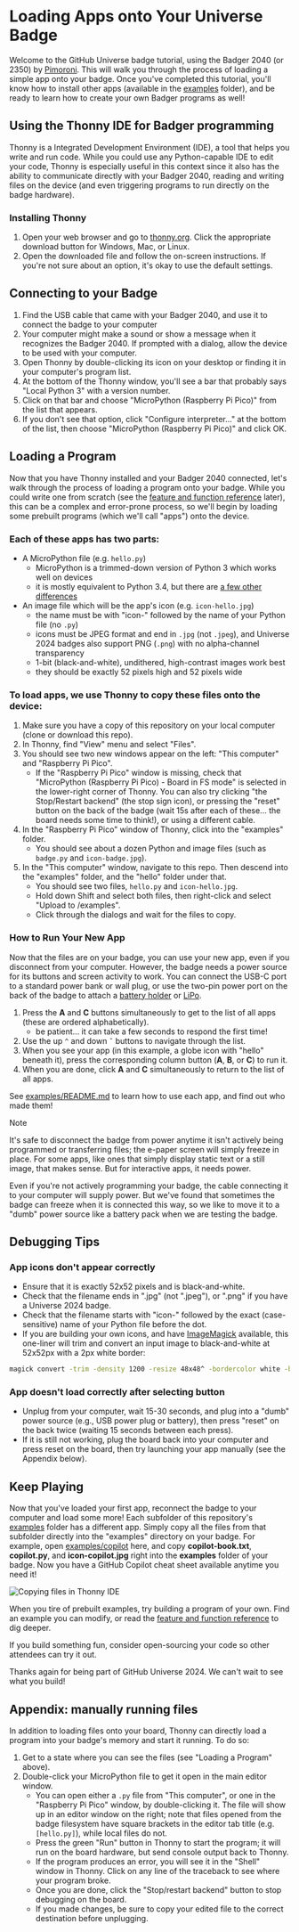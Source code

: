 # Loading Apps onto Your Universe Badge

Welcome to the GitHub Universe badge tutorial, using the Badger 2040 (or 2350) by [Pimoroni](https://pimoroni.com). This will walk you through the process of loading a simple app onto your badge. Once you've completed this tutorial, you'll know how to install other apps (available in the [examples](/examples) folder), and be ready to learn how to create your own Badger programs as well!

## Using the Thonny IDE for Badger programming

Thonny is a Integrated Development Environment (IDE), a tool that helps you write and run code. While you could use any Python-capable IDE to edit your code, Thonny is especially useful in this context since it also has the ability to communicate directly with your Badger 2040, reading and writing files on the device (and even triggering programs to run directly on the badge hardware).

### Installing Thonny

1. Open your web browser and go to [thonny.org](https://thonny.org). Click the appropriate download button for Windows, Mac, or Linux.
2. Open the downloaded file and follow the on-screen instructions. If you're not sure about an option, it's okay to use the default settings.

## Connecting to your Badge

1. Find the USB cable that came with your Badger 2040, and use it to connect the badge to your computer
2. Your computer might make a sound or show a message when it recognizes the Badger 2040. If prompted with a dialog, allow the device to be used with your computer.
3. Open Thonny by double-clicking its icon on your desktop or finding it in your computer's program list.
4. At the bottom of the Thonny window, you'll see a bar that probably says "Local Python 3" with a version number.
5. Click on that bar and choose "MicroPython (Raspberry Pi Pico)" from the list that appears.
6. If you don't see that option, click "Configure interpreter..." at the bottom of the list, then choose "MicroPython (Raspberry Pi Pico)" and click OK.

## Loading a Program

Now that you have Thonny installed and your Badger 2040 connected, let's walk through the process of loading a program onto your badge. While you could write one from scratch (see the [feature and function reference](/2040reference.md) later), this can be a complex and error-prone process, so we'll begin by loading some prebuilt programs (which we'll call "apps") onto the device.

### Each of these apps has two parts:

- A MicroPython file (e.g. `hello.py`)
    - MicroPython is a trimmed-down version of Python 3 which works well on devices
    - it is mostly equivalent to Python 3.4, but there are [a few other differences](https://docs.micropython.org/en/latest/genrst/index.html)
- An image file which will be the app's icon (e.g. `icon-hello.jpg`)
    - the name must be with "icon-" followed by the name of your Python file (no `.py`)
    - icons must be JPEG format and end in `.jpg` (not `.jpeg`), and Universe 2024 badges also support PNG (`.png`) with no alpha-channel transparency
    - 1-bit (black-and-white), undithered, high-contrast images work best
    - they should be exactly 52 pixels high and 52 pixels wide

### To load apps, we use Thonny to copy these files onto the device:

1. Make sure you have a copy of this repository on your local computer (clone or download this repo).
2. In Thonny, find "View" menu and select "Files".
1. You should see two new windows appear on the left: "This computer" and "Raspberry Pi Pico".
   - If the "Raspberry Pi Pico" window is missing, check that "MicroPython (Raspberry Pi Pico) - Board in FS mode" is selected in the lower-right corner of Thonny. You can also try clicking "the Stop/Restart backend" (the stop sign icon), or pressing the "reset" button on the back of the badge (wait 15s after each of these... the board needs some time to think!), or using a different cable.
3. In the "Raspberry Pi Pico" window of Thonny, click into the "examples" folder.
   - You should see about a dozen Python and image files (such as `badge.py` and `icon-badge.jpg`).
4. In the "This computer" window, navigate to this repo. Then descend into the "examples" folder, and the "hello" folder under that.
   - You should see two files, `hello.py` and `icon-hello.jpg`.
   - Hold down Shift and select both files, then right-click and select "Upload to /examples".
   - Click through the dialogs and wait for the files to copy.

### How to Run Your New App

Now that the files are on your badge, you can use your new app, even if you disconnect from your computer. However, the badge needs a power source for its buttons and screen activity to work. You can connect the USB-C port to a standard power bank or wall plug, or use the two-pin power port on the back of the badge to attach a [battery holder](https://shop.pimoroni.com/products/battery-holder-2-x-aaa-with-switch) or [LiPo](https://shop.pimoroni.com/products/lipo-battery-pack).

1. Press the **A** and **C** buttons simultaneously to get to the list of all apps (these are ordered alphabetically).
    - be patient... it can take a few seconds to respond the first time!
2. Use the up `^` and down `ˇ` buttons to navigate through the list.
3. When you see your app (in this example, a globe icon with "hello" beneath it), press the corresponding column button (**A**, **B**, or **C**) to run it.
4. When you are done, click **A** and **C** simultaneously to return to the list of all apps.

See [examples/README.md](examples/README.md) to learn how to use each app, and find out who made them!

> [!NOTE]
> It's safe to disconnect the badge from power anytime it isn't actively being programmed or transferring files; the e-paper screen will simply freeze in place. For some apps, like ones that simply display static text or a still image, that makes sense. But for interactive apps, it needs power.
> 
> Even if you're not actively programming your badge, the cable connecting it to your computer will supply power. But we've found that sometimes the badge can freeze when it is connected this way, so we like to move it to a "dumb" power source like a battery pack when we are testing the badge.

## Debugging Tips

### App icons don't appear correctly

- Ensure that it is exactly 52x52 pixels and is black-and-white.
- Check that the filename ends in ".jpg" (not ".jpeg"), or ".png" if you have a Universe 2024 badge.
- Check that the filename starts with "icon-" followed by the exact (case-sensitive) name of your Python file before the dot.
- If you are building your own icons, and have [ImageMagick](https://imagemagick.org/script/download.php) available, this one-liner will trim and convert an input image to black-and-white at 52x52px with a 2px white border:

```bash
magick convert -trim -density 1200 -resize 48x48^ -bordercolor white -border 2 -gravity center -extent 52x52 -monochrome input.svg output.jpg
```

### App doesn't load correctly after selecting button

- Unplug from your computer, wait 15-30 seconds, and plug into a "dumb" power source (e.g., USB power plug or battery), then press "reset" on the back twice (waiting 15 seconds between each press).
- If it is still not working, plug the board back into your computer and press reset on the board, then try launching your app manually (see the Appendix below).

## Keep Playing

Now that you've loaded your first app, reconnect the badge to your computer and load some more! Each subfolder of this repository's [examples](examples) folder has a different app. Simply copy all the files from that subfolder directly into the "examples" directory on your badge. For example, open [examples/copilot](examples/copilot) here, and copy **copilot-book.txt**, **copilot.py**, and **icon-copilot.jpg** right into the **examples** folder of your badge. Now you have a GitHub Copilot cheat sheet available anytime you need it!

![Copying files in Thonny IDE](tutorial_load_files.png)

When you tire of prebuilt examples, try building a program of your own. Find an example you can modify, or read the [feature and function reference](/2040reference.md) to dig deeper. 

If you build something fun, consider open-sourcing your code so other attendees can try it out.

Thanks again for being part of GitHub Universe 2024. We can't wait to see what you build!

## Appendix: manually running files

In addition to loading files onto your board, Thonny can directly load a program into your badge's memory and start it running. To do so:

1. Get to a state where you can see the files (see "Loading a Program" above).
2. Double-click your MicroPython file to get it open in the main editor window.
    - You can open either a `.py` file from "This computer", or one in the "Raspberry Pi Pico" window, by double-clicking it. The file will show up in an editor window on the right; note that files opened from the badge filesystem have square brackets in the editor tab title (e.g. `[hello.py]`), while local files do not.
    - Press the green "Run" button in Thonny to start the program; it will run on the board hardware, but send console output back to Thonny.
    - If the program produces an error, you will see it in the "Shell" window in Thonny. Click on any line of the traceback to see where your program broke.
    - Once you are done, click the "Stop/restart backend" button to stop debugging on the board.
    - If you made changes, be sure to copy your edited file to the correct destination before unplugging.